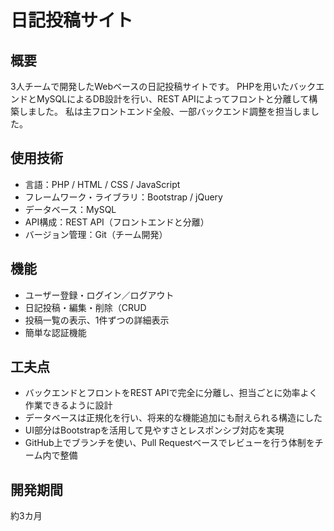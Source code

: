 # 日記投稿サイト

## 概要
3人チームで開発したWebベースの日記投稿サイトです。
PHPを用いたバックエンドとMySQLによるDB設計を行い、REST APIによってフロントと分離して構築しました。
私は主フロントエンド全般、一部バックエンド調整を担当しました。

## 使用技術
- 言語：PHP / HTML / CSS / JavaScript
- フレームワーク・ライブラリ：Bootstrap / jQuery
- データベース：MySQL
- API構成：REST API（フロントエンドと分離）
- バージョン管理：Git（チーム開発）

## 機能
- ユーザー登録・ログイン／ログアウト
- 日記投稿・編集・削除（CRUD
- 投稿一覧の表示、1件ずつの詳細表示
- 簡単な認証機能

## 工夫点
- バックエンドとフロントをREST APIで完全に分離し、担当ごとに効率よく作業できるように設計
- データベースは正規化を行い、将来的な機能追加にも耐えられる構造にした
- UI部分はBootstrapを活用して見やすさとレスポンシブ対応を実現
- GitHub上でブランチを使い、Pull Requestベースでレビューを行う体制をチーム内で整備

## 開発期間
約3カ月
